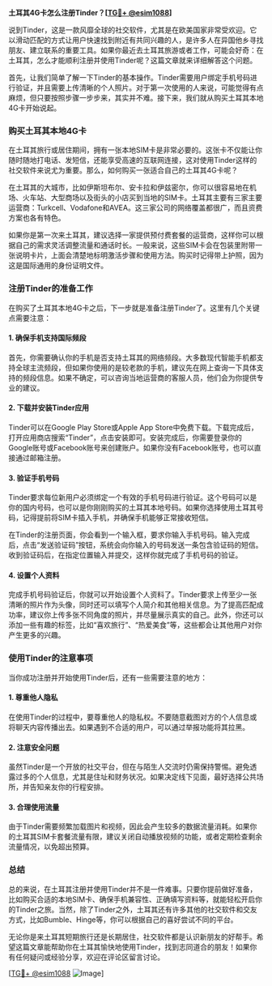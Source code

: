 **土耳其4G卡怎么注册Tinder？[[TG💪+ @esim1088](https://t.me/s/esim1088)]**

说到Tinder，这是一款风靡全球的社交软件，尤其是在欧美国家非常受欢迎。它以滑动匹配的方式让用户快速找到附近有共同兴趣的人，是许多人在异国他乡寻找朋友、建立联系的重要工具。如果你最近去土耳其旅游或者工作，可能会好奇：在土耳其，怎么才能顺利注册并使用Tinder呢？这篇文章就来详细解答这个问题。

首先，让我们简单了解一下Tinder的基本操作。Tinder需要用户绑定手机号码进行验证，并且需要上传清晰的个人照片。对于第一次使用的人来说，可能觉得有点麻烦，但只要按照步骤一步步来，其实并不难。接下来，我们就从购买土耳其本地4G卡开始说起。

### 购买土耳其本地4G卡

在土耳其旅行或居住期间，拥有一张本地SIM卡是非常必要的。这张卡不仅能让你随时随地打电话、发短信，还能享受高速的互联网连接，这对使用Tinder这样的社交软件来说尤为重要。那么，如何购买一张适合自己的土耳其4G卡呢？

在土耳其的大城市，比如伊斯坦布尔、安卡拉和伊兹密尔，你可以很容易地在机场、火车站、大型商场以及街头的小店买到当地的SIM卡。土耳其主要有三家主要运营商：Turkcell、Vodafone和AVEA。这三家公司的网络覆盖都很广，而且资费方案也各有特色。

如果你是第一次来土耳其，建议选择一家提供预付费套餐的运营商，这样你可以根据自己的需求灵活调整流量和通话时长。一般来说，这些SIM卡会在包装里附带一张说明卡片，上面会清楚地标明激活步骤和使用方法。购买时记得带上护照，因为这是国际通用的身份证明文件。

### 注册Tinder的准备工作

在购买了土耳其本地4G卡之后，下一步就是准备注册Tinder了。这里有几个关键点需要注意：

#### 1. 确保手机支持国际频段

首先，你需要确认你的手机是否支持土耳其的网络频段。大多数现代智能手机都支持全球主流频段，但如果你使用的是较老款的手机，建议先在网上查询一下具体支持的频段信息。如果不确定，可以咨询当地运营商的客服人员，他们会为你提供专业的建议。

#### 2. 下载并安装Tinder应用

Tinder可以在Google Play Store或Apple App Store中免费下载。下载完成后，打开应用商店搜索“Tinder”，点击安装即可。安装完成后，你需要登录你的Google账号或Facebook账号来创建账户。如果你没有Facebook账号，也可以直接通过邮箱注册。

#### 3. 验证手机号码

Tinder要求每位新用户必须绑定一个有效的手机号码进行验证。这个号码可以是你的国内号码，也可以是你刚刚购买的土耳其本地号码。如果你选择使用土耳其号码，记得提前将SIM卡插入手机，并确保手机能够正常接收短信。

在Tinder的注册页面，你会看到一个输入框，要求你输入手机号码。输入完成后，点击“发送验证码”按钮，系统会向你输入的号码发送一条包含验证码的短信。收到验证码后，在指定位置输入并提交，这样你就完成了手机号码的验证。

#### 4. 设置个人资料

完成手机号码验证后，你就可以开始设置个人资料了。Tinder要求上传至少一张清晰的照片作为头像，同时还可以填写个人简介和其他相关信息。为了提高匹配成功率，建议你上传多张不同角度的照片，并尽量展示真实的自己。此外，你还可以添加一些有趣的标签，比如“喜欢旅行”、“热爱美食”等，这些都会让其他用户对你产生更多的兴趣。

### 使用Tinder的注意事项

当你成功注册并开始使用Tinder后，还有一些需要注意的地方：

#### 1. 尊重他人隐私

在使用Tinder的过程中，要尊重他人的隐私权。不要随意截图对方的个人信息或将聊天内容传播出去。如果遇到不合适的用户，可以通过举报功能将其拉黑。

#### 2. 注意安全问题

虽然Tinder是一个开放的社交平台，但在与陌生人交流时仍需保持警惕。避免透露过多的个人信息，尤其是住址和财务状况。如果决定线下见面，最好选择公共场所，并告知亲友你的行程安排。

#### 3. 合理使用流量

由于Tinder需要频繁加载图片和视频，因此会产生较多的数据流量消耗。如果你的土耳其SIM卡套餐流量有限，建议关闭自动播放视频的功能，或者定期检查剩余流量情况，以免超出预算。

### 总结

总的来说，在土耳其注册并使用Tinder并不是一件难事。只要你提前做好准备，比如购买合适的本地SIM卡、确保手机兼容性、正确填写资料等，就能轻松开启你的Tinder之旅。当然，除了Tinder之外，土耳其还有许多其他的社交软件和交友方式，比如Bumble、Hinge等，你可以根据自己的喜好尝试不同的平台。

无论你是来土耳其短期旅行还是长期居住，社交软件都是认识新朋友的好帮手。希望这篇文章能帮助你在土耳其愉快地使用Tinder，找到志同道合的朋友！如果你有任何疑问或经验分享，欢迎在评论区留言讨论。

[[TG💪+ @esim1088](https://t.me/s/esim1088) ![Image](https://i.postimg.cc/4NQfJmqS/Snipaste-2025-05-13-00-14-12.png)]